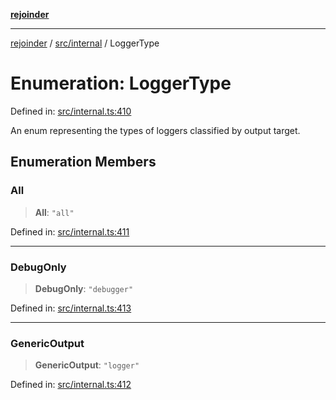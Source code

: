 [**rejoinder**](../../../README.md)

***

[rejoinder](../../../README.md) / [src/internal](../README.md) / LoggerType

# Enumeration: LoggerType

Defined in: [src/internal.ts:410](https://github.com/Xunnamius/rejoinder/blob/2861b5f2270204243d000318b047b574732b219c/src/internal.ts#L410)

An enum representing the types of loggers classified by output target.

## Enumeration Members

### All

> **All**: `"all"`

Defined in: [src/internal.ts:411](https://github.com/Xunnamius/rejoinder/blob/2861b5f2270204243d000318b047b574732b219c/src/internal.ts#L411)

***

### DebugOnly

> **DebugOnly**: `"debugger"`

Defined in: [src/internal.ts:413](https://github.com/Xunnamius/rejoinder/blob/2861b5f2270204243d000318b047b574732b219c/src/internal.ts#L413)

***

### GenericOutput

> **GenericOutput**: `"logger"`

Defined in: [src/internal.ts:412](https://github.com/Xunnamius/rejoinder/blob/2861b5f2270204243d000318b047b574732b219c/src/internal.ts#L412)
